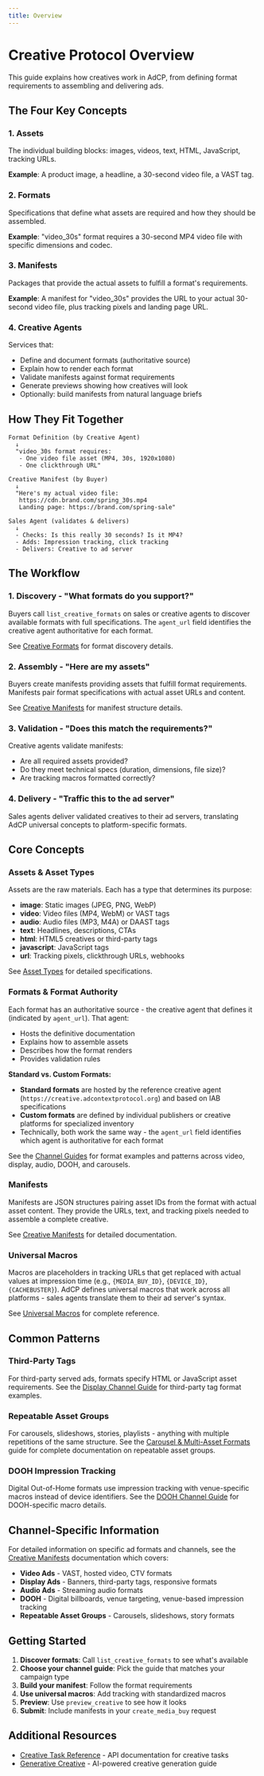 ```yaml
---
title: Overview
---
```


# Creative Protocol Overview

This guide explains how creatives work in AdCP, from defining format requirements to assembling and delivering ads.

## The Four Key Concepts

### 1. **Assets**
The individual building blocks: images, videos, text, HTML, JavaScript, tracking URLs.

**Example**: A product image, a headline, a 30-second video file, a VAST tag.

### 2. **Formats**
Specifications that define what assets are required and how they should be assembled.

**Example**: "video_30s" format requires a 30-second MP4 video file with specific dimensions and codec.

### 3. **Manifests**
Packages that provide the actual assets to fulfill a format's requirements.

**Example**: A manifest for "video_30s" provides the URL to your actual 30-second video file, plus tracking pixels and landing page URL.

### 4. **Creative Agents**
Services that:
- Define and document formats (authoritative source)
- Explain how to render each format
- Validate manifests against format requirements
- Generate previews showing how creatives will look
- Optionally: build manifests from natural language briefs

## How They Fit Together

```
Format Definition (by Creative Agent)
  ↓
  "video_30s format requires:
   - One video file asset (MP4, 30s, 1920x1080)
   - One clickthrough URL"

Creative Manifest (by Buyer)
  ↓
  "Here's my actual video file:
   https://cdn.brand.com/spring_30s.mp4
   Landing page: https://brand.com/spring-sale"

Sales Agent (validates & delivers)
  ↓
  - Checks: Is this really 30 seconds? Is it MP4?
  - Adds: Impression tracking, click tracking
  - Delivers: Creative to ad server
```

## The Workflow

### 1. **Discovery** - "What formats do you support?"

Buyers call `list_creative_formats` on sales or creative agents to discover available formats with full specifications. The `agent_url` field identifies the creative agent authoritative for each format.

See [Creative Formats](./formats.md) for format discovery details.

### 2. **Assembly** - "Here are my assets"

Buyers create manifests providing assets that fulfill format requirements. Manifests pair format specifications with actual asset URLs and content.

See [Creative Manifests](./creative-manifests.md) for manifest structure details.

### 3. **Validation** - "Does this match the requirements?"

Creative agents validate manifests:
- Are all required assets provided?
- Do they meet technical specs (duration, dimensions, file size)?
- Are tracking macros formatted correctly?

### 4. **Delivery** - "Traffic this to the ad server"

Sales agents deliver validated creatives to their ad servers, translating AdCP universal concepts to platform-specific formats.

## Core Concepts

### Assets & Asset Types
Assets are the raw materials. Each has a type that determines its purpose:
- **image**: Static images (JPEG, PNG, WebP)
- **video**: Video files (MP4, WebM) or VAST tags
- **audio**: Audio files (MP3, M4A) or DAAST tags
- **text**: Headlines, descriptions, CTAs
- **html**: HTML5 creatives or third-party tags
- **javascript**: JavaScript tags
- **url**: Tracking pixels, clickthrough URLs, webhooks

See [Asset Types](asset-types.md) for detailed specifications.

### Formats & Format Authority
Each format has an authoritative source - the creative agent that defines it (indicated by `agent_url`). That agent:
- Hosts the definitive documentation
- Explains how to assemble assets
- Describes how the format renders
- Provides validation rules

**Standard vs. Custom Formats:**
- **Standard formats** are hosted by the reference creative agent (`https://creative.adcontextprotocol.org`) and based on IAB specifications
- **Custom formats** are defined by individual publishers or creative platforms for specialized inventory
- Technically, both work the same way - the `agent_url` field identifies which agent is authoritative for each format

See the [Channel Guides](channels/video.md) for format examples and patterns across video, display, audio, DOOH, and carousels.

### Manifests
Manifests are JSON structures pairing asset IDs from the format with actual asset content. They provide the URLs, text, and tracking pixels needed to assemble a complete creative.

See [Creative Manifests](creative-manifests.md) for detailed documentation.

### Universal Macros
Macros are placeholders in tracking URLs that get replaced with actual values at impression time (e.g., `{MEDIA_BUY_ID}`, `{DEVICE_ID}`, `{CACHEBUSTER}`). AdCP defines universal macros that work across all platforms - sales agents translate them to their ad server's syntax.

See [Universal Macros](universal-macros.md) for complete reference.

## Common Patterns

### Third-Party Tags
For third-party served ads, formats specify HTML or JavaScript asset requirements. See the [Display Channel Guide](channels/display.md) for third-party tag format examples.

### Repeatable Asset Groups
For carousels, slideshows, stories, playlists - anything with multiple repetitions of the same structure. See the [Carousel & Multi-Asset Formats](channels/carousels.md) guide for complete documentation on repeatable asset groups.

### DOOH Impression Tracking
Digital Out-of-Home formats use impression tracking with venue-specific macros instead of device identifiers. See the [DOOH Channel Guide](channels/dooh.md) for DOOH-specific macro details.

## Channel-Specific Information

For detailed information on specific ad formats and channels, see the [Creative Manifests](creative-manifests.md) documentation which covers:

- **Video Ads** - VAST, hosted video, CTV formats
- **Display Ads** - Banners, third-party tags, responsive formats
- **Audio Ads** - Streaming audio formats
- **DOOH** - Digital billboards, venue targeting, venue-based impression tracking
- **Repeatable Asset Groups** - Carousels, slideshows, story formats

## Getting Started

1. **Discover formats**: Call `list_creative_formats` to see what's available
2. **Choose your channel guide**: Pick the guide that matches your campaign type
3. **Build your manifest**: Follow the format requirements
4. **Use universal macros**: Add tracking with standardized macros
5. **Preview**: Use `preview_creative` to see how it looks
6. **Submit**: Include manifests in your `create_media_buy` request

## Additional Resources

- [Creative Task Reference](task-reference/list_creative_formats.md) - API documentation for creative tasks
- [Generative Creative](generative-creative.md) - AI-powered creative generation guide
